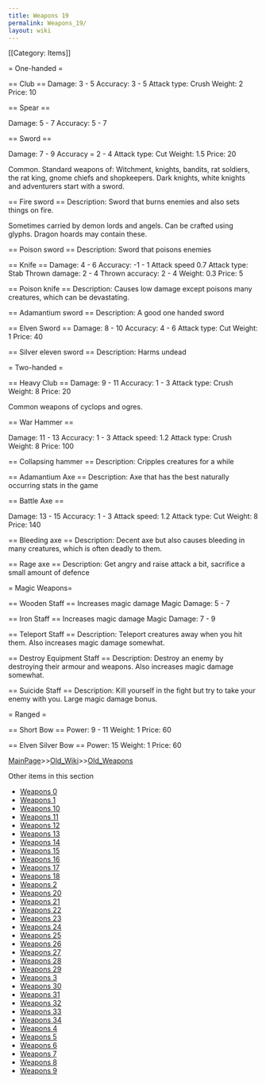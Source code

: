 ```yaml
---
title: Weapons 19
permalink: Weapons_19/
layout: wiki
---
```

[[Category: Items]]

= One-handed =

== Club ==
 Damage: 3 - 5
 Accuracy: 3 - 5
 Attack type: Crush
 Weight: 2
 Price: 10

== Spear ==

 Damage: 5 - 7
 Accuracy: 5 - 7
 
== Sword ==

 Damage: 7 - 9
 Accuracy = 2 - 4
 Attack type: Cut
 Weight: 1.5
 Price: 20

Common. Standard weapons of:
Witchment, knights, bandits, rat soldiers, the rat king, gnome chiefs and shopkeepers.
Dark knights, white knights and adventurers start with a sword.

== Fire sword ==
 Description: Sword that burns enemies and also sets things on fire.

Sometimes carried by demon lords and angels. Can be crafted using glyphs. Dragon hoards may contain these.

== Poison sword ==
 Description: Sword that poisons enemies

== Knife ==
 Damage: 4 - 6
 Accuracy: -1 - 1
 Attack speed 0.7
 Attack type: Stab
 Thrown damage: 2 - 4
 Thrown accuracy: 2 - 4
 Weight: 0.3
 Price: 5

== Poison knife ==
 Description: Causes low damage except poisons many creatures, which can be devastating.

== Adamantium sword ==
 Description: A good one handed sword

== Elven Sword ==
 Damage: 8 - 10
 Accuracy: 4 - 6
 Attack type: Cut
 Weight: 1
 Price: 40

== Silver eleven sword ==
 Description: Harms undead

= Two-handed =

== Heavy Club ==
 Damage: 9 - 11
 Accuracy: 1 - 3
 Attack type: Crush
 Weight: 8
 Price: 20

Common weapons of cyclops and ogres.

== War Hammer ==

 Damage: 11 - 13
 Accuracy: 1 - 3
 Attack speed: 1.2
 Attack type: Crush
 Weight: 8
 Price: 100

== Collapsing hammer ==
 Description: Cripples creatures for a while

== Adamantium Axe ==
 Description: Axe that has the best naturally occurring stats in the game

== Battle Axe ==

 Damage: 13 - 15
 Accuracy: 1 - 3
 Attack speed: 1.2
 Attack type: Cut
 Weight: 8
 Price: 140

== Bleeding axe ==
 Description: Decent axe but also causes bleeding in many creatures, which is often deadly to them.

== Rage axe ==
 Description: Get angry and raise attack a bit, sacrifice a small amount of defence

= Magic Weapons=

== Wooden Staff ==
 Increases magic damage
 Magic Damage: 5 - 7

== Iron Staff ==
 Increases magic damage
 Magic Damage: 7 - 9

== Teleport Staff ==
 Description: Teleport creatures away when you hit them. Also increases magic damage somewhat.

== Destroy Equipment Staff ==
 Description: Destroy an enemy by destroying their armour and weapons. Also increases magic damage somewhat.

== Suicide Staff ==
 Description: Kill yourself in the fight but try to take your enemy with you. Large magic damage bonus.

= Ranged =

== Short Bow ==
 Power: 9 - 11
 Weight: 1
 Price: 60

== Elven Silver Bow ==
 Power: 15 
 Weight: 1
 Price: 60

[MainPage](/keeperrl_wiki/ "wikilink")>>[Old_Wiki](/keeperrl_wiki/Old_Wiki "wikilink")>>[Old_Weapons](/keeperrl_wiki/Old_Weapons "wikilink")

Other items in this section
-    [Weapons 0](/keeperrl_wiki/Weapons_0 "wikilink")
-    [Weapons 1](/keeperrl_wiki/Weapons_1 "wikilink")
-    [Weapons 10](/keeperrl_wiki/Weapons_10 "wikilink")
-    [Weapons 11](/keeperrl_wiki/Weapons_11 "wikilink")
-    [Weapons 12](/keeperrl_wiki/Weapons_12 "wikilink")
-    [Weapons 13](/keeperrl_wiki/Weapons_13 "wikilink")
-    [Weapons 14](/keeperrl_wiki/Weapons_14 "wikilink")
-    [Weapons 15](/keeperrl_wiki/Weapons_15 "wikilink")
-    [Weapons 16](/keeperrl_wiki/Weapons_16 "wikilink")
-    [Weapons 17](/keeperrl_wiki/Weapons_17 "wikilink")
-    [Weapons 18](/keeperrl_wiki/Weapons_18 "wikilink")
-    [Weapons 2](/keeperrl_wiki/Weapons_2 "wikilink")
-    [Weapons 20](/keeperrl_wiki/Weapons_20 "wikilink")
-    [Weapons 21](/keeperrl_wiki/Weapons_21 "wikilink")
-    [Weapons 22](/keeperrl_wiki/Weapons_22 "wikilink")
-    [Weapons 23](/keeperrl_wiki/Weapons_23 "wikilink")
-    [Weapons 24](/keeperrl_wiki/Weapons_24 "wikilink")
-    [Weapons 25](/keeperrl_wiki/Weapons_25 "wikilink")
-    [Weapons 26](/keeperrl_wiki/Weapons_26 "wikilink")
-    [Weapons 27](/keeperrl_wiki/Weapons_27 "wikilink")
-    [Weapons 28](/keeperrl_wiki/Weapons_28 "wikilink")
-    [Weapons 29](/keeperrl_wiki/Weapons_29 "wikilink")
-    [Weapons 3](/keeperrl_wiki/Weapons_3 "wikilink")
-    [Weapons 30](/keeperrl_wiki/Weapons_30 "wikilink")
-    [Weapons 31](/keeperrl_wiki/Weapons_31 "wikilink")
-    [Weapons 32](/keeperrl_wiki/Weapons_32 "wikilink")
-    [Weapons 33](/keeperrl_wiki/Weapons_33 "wikilink")
-    [Weapons 34](/keeperrl_wiki/Weapons_34 "wikilink")
-    [Weapons 4](/keeperrl_wiki/Weapons_4 "wikilink")
-    [Weapons 5](/keeperrl_wiki/Weapons_5 "wikilink")
-    [Weapons 6](/keeperrl_wiki/Weapons_6 "wikilink")
-    [Weapons 7](/keeperrl_wiki/Weapons_7 "wikilink")
-    [Weapons 8](/keeperrl_wiki/Weapons_8 "wikilink")
-    [Weapons 9](/keeperrl_wiki/Weapons_9 "wikilink")
